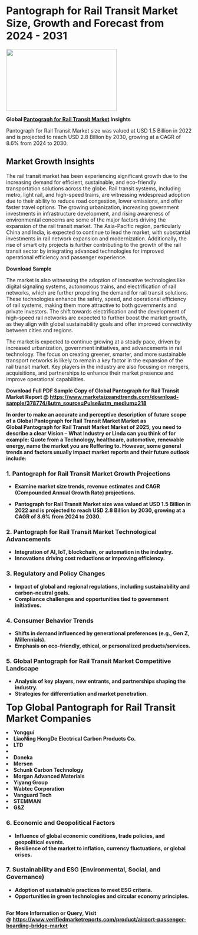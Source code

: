 <H1>Pantograph for Rail Transit Market Size, Growth and Forecast from 2024 - 2031</H1><img class="aligncenter size-medium wp-image-584254" src="https://thirdeyenews.in/wp-content/uploads/2024/09/Global-Market-Research-300x168.jpeg" alt="" width="300" height="168" /><p><strong>Global&nbsp;<a href="https://www.marketsizeandtrends.com/download-sample/378774/&amp;utm_source=Pulse&amp;utm_medium=218">Pantograph for Rail Transit Market</a> Insights</strong></p><p>Pantograph for Rail Transit Market size was valued at USD 1.5 Billion in 2022 and is projected to reach USD 2.8 Billion by 2030, growing at a CAGR of 8.6% from 2024 to 2030.</p><p><h2>Market Growth Insights</h2> <p>The rail transit market has been experiencing significant growth due to the increasing demand for efficient, sustainable, and eco-friendly transportation solutions across the globe. Rail transit systems, including metro, light rail, and high-speed trains, are witnessing widespread adoption due to their ability to reduce road congestion, lower emissions, and offer faster travel options. The growing urbanization, increasing government investments in infrastructure development, and rising awareness of environmental concerns are some of the major factors driving the expansion of the rail transit market. The Asia-Pacific region, particularly China and India, is expected to continue to lead the market, with substantial investments in rail network expansion and modernization. Additionally, the rise of smart city projects is further contributing to the growth of the rail transit sector by integrating advanced technologies for improved operational efficiency and passenger experience.</p> <p><strong>Download Sample</strong></p> <p>The market is also witnessing the adoption of innovative technologies like digital signaling systems, autonomous trains, and electrification of rail networks, which are further propelling the demand for rail transit solutions. These technologies enhance the safety, speed, and operational efficiency of rail systems, making them more attractive to both governments and private investors. The shift towards electrification and the development of high-speed rail networks are expected to further boost the market growth, as they align with global sustainability goals and offer improved connectivity between cities and regions.</p> <p>The market is expected to continue growing at a steady pace, driven by increased urbanization, government initiatives, and advancements in rail technology. The focus on creating greener, smarter, and more sustainable transport networks is likely to remain a key factor in the expansion of the rail transit market. Key players in the industry are also focusing on mergers, acquisitions, and partnerships to enhance their market presence and improve operational capabilities.</p> <p><strong></p><p><span class=""><strong>Download Full PDF Sample Copy of Global Pantograph for Rail Transit Market Report</strong> @ <a href="https://www.marketsizeandtrends.com/download-sample/378774/&amp;utm_source=Pulse&amp;utm_medium=218" target="_blank">https://www.marketsizeandtrends.com/download-sample/378774/&amp;utm_source=Pulse&amp;utm_medium=218</a></span></p><p>In order to make an accurate and perceptive description of future scope of a Global&nbsp;Pantograph for Rail Transit Market Market as Global&nbsp;Pantograph for Rail Transit Market Market of 2025, you need to describe a clear Vision &ndash; What Industry or Linda can you think of for example: Quote from a Technology, healthcare, automotive, renewable energy, name the market you are Reffering to. However, some general trends and factors usually impact market reports and their future outlook include:</p><h3>1.&nbsp;<strong>Pantograph for Rail Transit Market Growth Projections</strong></h3><ul><li>Examine market size trends, revenue estimates and CAGR (Compounded Annual Growth Rate) projections.</li><li><p>Pantograph for Rail Transit Market size was valued at USD 1.5 Billion in 2022 and is projected to reach USD 2.8 Billion by 2030, growing at a CAGR of 8.6% from 2024 to 2030.</p></li></ul><h3>2.&nbsp;<strong>Pantograph for Rail Transit Market Technological Advancements</strong></h3><ul><li>Integration of AI, IoT, blockchain, or automation in the industry.</li><li>Innovations driving cost reductions or improving efficiency.</li></ul><h3>3.&nbsp;<strong>Regulatory and Policy Changes</strong></h3><ul><li>Impact of global and regional regulations, including sustainability and carbon-neutral goals.</li><li>Compliance challenges and opportunities tied to government initiatives.</li></ul><h3>4.&nbsp;<strong>Consumer Behavior Trends</strong></h3><ul><li>Shifts in demand influenced by generational preferences (e.g., Gen Z, Millennials).</li><li>Emphasis on eco-friendly, ethical, or personalized products/services.</li></ul><h3>5.&nbsp;<strong>Global Pantograph for Rail Transit Market Competitive Landscape</strong></h3><ul><li>Analysis of key players, new entrants, and partnerships shaping the industry.</li><li>Strategies for differentiation and market penetration.</li></ul><p data-pm-slice="1 1 []"><span style="color: inherit; font-family: inherit; font-size: 25px;">Top Global Pantograph for Rail Transit Market Companies</span></p><div class="" data-test-id=""><p><li>Yonggui</li><li> LiaoNing HongDe Electrical Carbon Products Co.</li><li> LTD</li><li></li><li> Doneka</li><li> Mersen</li><li> Schunk Carbon Technology</li><li> Morgan Advanced Materials</li><li> Yiyang Group</li><li> Wabtec Corporation</li><li> Vanguard Tech</li><li> STEMMAN</li><li> G&Z</li></p></div><h3>6.&nbsp;<strong>Economic and Geopolitical Factors</strong></h3><ul><li>Influence of global economic conditions, trade policies, and geopolitical events.</li><li>Resilience of the market to inflation, currency fluctuations, or global crises.</li></ul><h3>7.&nbsp;<strong>Sustainability and ESG (Environmental, Social, and Governance)</strong></h3><ul><li>Adoption of sustainable practices to meet ESG criteria.</li><li>Opportunities in green technologies and circular economy principles.</li></ul><h2><strong style="font-size: 14px;">For More Information or Query, Visit @&nbsp;</strong><a style="background-color: #ffffff; font-size: 14px;" href="https://www.marketsizeandtrends.com/report/pantograph-for-rail-transit-market/" target="_blank">https://www.verifiedmarketreports.com/product/airport-passenger-boarding-bridge-market</a></h2>
